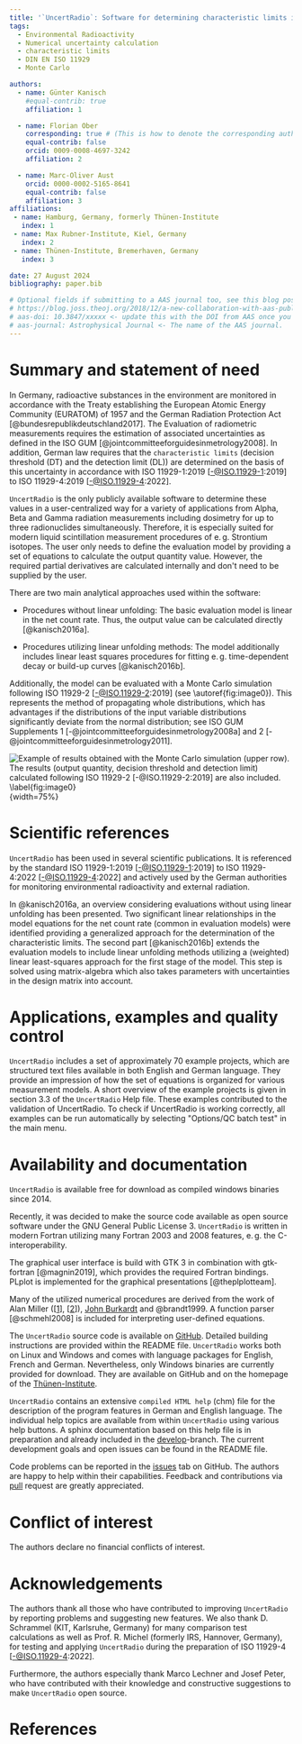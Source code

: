 ```yaml
---
title: '`UncertRadio`: Software for determining characteristic limits in accordance to DIN EN ISO 11929 for radioactivity measurements'
tags:
  - Environmental Radioactivity
  - Numerical uncertainty calculation
  - characteristic limits
  - DIN EN ISO 11929
  - Monte Carlo

authors:
  - name: Günter Kanisch
    #equal-contrib: true
    affiliation: 1

  - name: Florian Ober
    corresponding: true # (This is how to denote the corresponding author)
    equal-contrib: false
    orcid: 0009-0008-4697-3242
    affiliation: 2

  - name: Marc-Oliver Aust
    orcid: 0000-0002-5165-8641
    equal-contrib: false
    affiliation: 3
affiliations:
 - name: Hamburg, Germany, formerly Thünen-Institute
   index: 1
 - name: Max Rubner-Institute, Kiel, Germany
   index: 2
 - name: Thünen-Institute, Bremerhaven, Germany
   index: 3

date: 27 August 2024
bibliography: paper.bib

# Optional fields if submitting to a AAS journal too, see this blog post:
# https://blog.joss.theoj.org/2018/12/a-new-collaboration-with-aas-publishing
# aas-doi: 10.3847/xxxxx <- update this with the DOI from AAS once you know it.
# aas-journal: Astrophysical Journal <- The name of the AAS journal.
---
```



# Summary and statement of need

In Germany, radioactive substances in the environment are monitored in accordance with the
Treaty establishing the European Atomic Energy Community (EURATOM) of 1957 and the
German Radiation Protection Act [@bundesrepublikdeutschland2017]. The Evaluation of radiometric measurements requires the
estimation of associated uncertainties as defined in the ISO$~$GUM$~$[@jointcommitteeforguidesinmetrology2008].
In addition, German law requires that the `characteristic limits` (decision threshold (DT) and the detection limit (DL))
are determined on the basis of this uncertainty in accordance with ISO 11929-1:2019 [-@ISO.11929-1:2019] to ISO 11929-4:2019 [-@ISO.11929-4:2022].

`UncertRadio` is the only publicly available software to
determine these values in a user-centralized way for a variety of applications
from Alpha, Beta and Gamma radiation measurements including dosimetry for up to three radionuclides simultaneously. Therefore, it is especially suited for modern liquid scintillation measurement procedures
of e.$\,$g. Strontium isotopes. The user only needs to define the evaluation model by providing a set of equations to calculate the output quantity value.
However, the required partial derivatives are calculated internally and don't need to
be supplied by the user.

There are two main analytical approaches used within the software:

- Procedures without linear unfolding: The basic evaluation model is linear in the net count rate.
  Thus, the output value can be calculated directly [@kanisch2016a].

- Procedures utilizing linear unfolding methods: The model additionally includes linear least squares procedures
  for fitting e.$\,$g. time-dependent decay or build-up curves [@kanisch2016b].

Additionally, the model can be evaluated with a Monte Carlo simulation following ISO 11929-2 [-@ISO.11929-2:2019]
(see \autoref{fig:image0}). This represents the method of propagating whole distributions, which has
advantages if the distributions of the input variable distributions significantly
deviate from the normal distribution; see ISO GUM Supplements 1 [-@jointcommitteeforguidesinmetrology2008a]
and 2 [-@jointcommitteeforguidesinmetrology2011].

![Example of results obtained with the Monte Carlo simulation (upper row). The results (output quantity, decision threshold and detection limit) calculated following ISO 11929-2 [-@ISO.11929-2:2019] are also included. \label{fig:image0}](UR2MC_EN.png){width=75%}

# Scientific references
`UncertRadio` has been used in several scientific publications. It is referenced by the standard
ISO 11929-1:2019 [-@ISO.11929-1:2019] to ISO 11929-4:2022 [-@ISO.11929-4:2022] and actively used by the German authorities for monitoring
environmental radioactivity and external radiation.

In @kanisch2016a, an overview considering evaluations without using linear unfolding has been presented.
Two significant linear relationships in the model equations for the net count rate
(common in evaluation models) were identified providing a generalized approach for the determination
of the characteristic limits.
The second part [@kanisch2016b] extends the evaluation models to include
linear unfolding methods utilizing a (weighted) linear least-squares approach for
the first stage of the model. This step is solved using matrix-algebra which also takes parameters with uncertainties in the design matrix into account.

# Applications, examples and quality control
`UncertRadio` includes a set of approximately 70 example projects, which are
structured text files available in both English and German language.
They provide an impression of how the set of equations is organized for
various measurement models. A short overview of the example projects is
given in section 3.3 of the `UncertRadio` Help file. These examples contributed to the
validation of UncertRadio.
To check if UncertRadio is working correctly,
all examples can be run automatically by selecting "Options/QC batch test" in
the main menu.

# Availability and documentation

`UncertRadio` is available free for download as compiled windows binaries since 2014.

Recently, it was decided to make the source code
available as open source software under the GNU General Public License 3.
`UncertRadio` is written in modern Fortran utilizing many Fortran 2003 and 2008
features, e.$\,$g. the C-interoperability.

The graphical user interface is build with GTK 3 in combination with gtk-fortran [@magnin2019], which provides the required Fortran bindings. PLplot is implemented for the graphical presentations [@theplplotteam].

Many of the utilized numerical procedures are derived from the work of Alan Miller
([[1](https://wp.csiro.au/alanmiller/)], [[2](https://jblevins.org/mirror/amiller/)]),
[John Burkardt](https://people.sc.fsu.edu/~jburkardt/) and @brandt1999.
A function parser [@schmehl2008] is included for interpreting user-defined equations.

The `UncertRadio` source code is available on [GitHub](https://github.com/OpenBfS/UncertRadio).
Detailed building instructions are provided within the README file.
`UncertRadio` works both on Linux and Windows and comes with language packages
for English, French and German. Nevertheless, only Windows
binaries are currently provided for download. They are available on GitHub and
on the homepage of the
[Thünen-Institute](https://www.thuenen.de/en/institutes/fisheries-ecology/fields-of-activity/marine-environment/coordination-centre-of-radioactivity/uncertradio).

`UncertRadio` contains an extensive `compiled HTML help` (chm) file for the description of the program
features in German and English language. The individual help topics
are available from within `UncertRadio` using various help buttons.
A sphinx documentation based on this help file is in preparation and already included in the
[develop](https://github.com/OpenBfS/UncertRadio/tree/develop)-branch.
The current development goals and open issues can be found in the README file.

Code problems can be reported in the [issues](https://github.com/OpenBfS/UncertRadio/issues) tab on GitHub.
The authors are happy to help within their capabilities.
Feedback and contributions via [pull](https://github.com/OpenBfS/UncertRadio/pulls) request are greatly
appreciated.

# Conflict of interest
The authors declare no financial conflicts of interest.

# Acknowledgements
The authors thank all those who have contributed to improving `UncertRadio` by
reporting problems and suggesting new features.
We also thank D. Schrammel (KIT, Karlsruhe, Germany) for many comparison test
calculations as well as Prof. R. Michel (formerly IRS, Hannover, Germany),
for testing  and applying `UncertRadio` during the preparation of ISO 11929-4 [-@ISO.11929-4:2022].

Furthermore, the authors especially thank Marco Lechner and Josef Peter, who have contributed
with their knowledge and constructive suggestions to make `UncertRadio` open source.

# References
